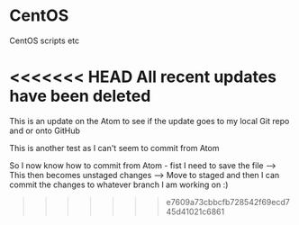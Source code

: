 # CentOS
CentOS scripts etc

<<<<<<< HEAD
All recent updates have been deleted
=======
This is an update on the Atom to see if the update goes to my local Git repo and or onto GitHub

This is another test as I can't seem to commit from Atom

So I now know how to commit from Atom - fist I need to save the file --> This then becomes unstaged changes --> Move to staged and then I can commit the changes to whatever branch I am working on :)

>>>>>>> e7609a73cbbcfb728542f69ecd745d41021c6861
